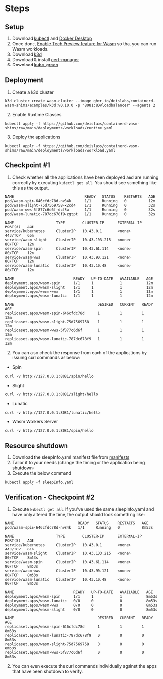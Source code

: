 # Steps

## Setup

1. Download [kubectl](https://kubernetes.io/docs/tasks/tools/#kubectl) and [Docker Desktop](https://www.docker.com/products/docker-desktop/)
2. Once done, [Enable Tech Preview feature for Wasm](https://www.docker.com/blog/docker-wasm-technical-preview/) so that you can run Wasm workloads.
3. Download [k3d](https://k3d.io/v5.6.0/)
4. Download & install [cert-manager](https://cert-manager.io/docs/installation/)
5. Download [kube-green](https://kube-green.dev)

## Deployment

1. Create a k3d cluster
```shell
k3d cluster create wasm-cluster --image ghcr.io/deislabs/containerd-wasm-shims/examples/k3d:v0.10.0 -p "8081:80@loadbalancer" --agents 2
```
2. Enable Runtime Classes
```shell
kubectl apply -f https://github.com/deislabs/containerd-wasm-shims/raw/main/deployments/workloads/runtime.yaml
```
3. Deploy the applications
```shell
kubectl apply -f https://github.com/deislabs/containerd-wasm-shims/raw/main/deployments/workloads/workload.yaml
```

## Checkpoint #1

1. Check whether all the applications have been deployed and are running correctly by executing `kubectl get all`. You should see something like this as the output.

```shell
NAME                                READY   STATUS    RESTARTS   AGE
pod/wasm-spin-646cfdc78d-nv84k      1/1     Running   0          12m
pod/wasm-slight-75d7569758-x2cd4    1/1     Running   0          32s
pod/wasm-wws-5f877c6d6f-dcf8w       1/1     Running   0          32s
pod/wasm-lunatic-787dc678f9-zgtpt   1/1     Running   0          32s

NAME                   TYPE        CLUSTER-IP      EXTERNAL-IP   PORT(S)   AGE
service/kubernetes     ClusterIP   10.43.0.1       <none>        443/TCP   65m
service/wasm-slight    ClusterIP   10.43.103.215   <none>        80/TCP    12m
service/wasm-spin      ClusterIP   10.43.61.114    <none>        80/TCP    12m
service/wasm-wws       ClusterIP   10.43.90.121    <none>        80/TCP    12m
service/wasm-lunatic   ClusterIP   10.43.10.48     <none>        80/TCP    12m

NAME                           READY   UP-TO-DATE   AVAILABLE   AGE
deployment.apps/wasm-spin      1/1     1            1           12m
deployment.apps/wasm-slight    1/1     1            1           12m
deployment.apps/wasm-wws       1/1     1            1           12m
deployment.apps/wasm-lunatic   1/1     1            1           12m

NAME                                      DESIRED   CURRENT   READY   AGE
replicaset.apps/wasm-spin-646cfdc78d      1         1         1       12m
replicaset.apps/wasm-slight-75d7569758    1         1         1       12m
replicaset.apps/wasm-wws-5f877c6d6f       1         1         1       12m
replicaset.apps/wasm-lunatic-787dc678f9   1         1         1       12m
```

2. You can also check the response from each of the applications by issuing curl commands as below:
  - Spin

  ```shell
  curl -v http://127.0.0.1:8081/spin/hello
  ```
  - Slight

  ```shell
  curl -v http://127.0.0.1:8081/slight/hello
  ```

  - Lunatic

  ```shell
  curl -v http://127.0.0.1:8081/lunatic/hello
  ```

  - Wasm Workers Server

  ```shell
  curl -v http://127.0.0.1:8081/spin/hello
  ```

## Resource shutdown

1. Download the sleepInfo.yaml manifest file from [manifests]()
2. Tailor it to your needs (change the timing or the application being shutdown)
3. Execute the below command

```shell
kubectl apply -f sleepInfo.yaml
```

## Verification - Checkpoint #2

1. Execute `kubectl get all`. If you've used the same sleepInfo.yaml and have only altered the time, the output should look something like:

```shell
NAME                             READY   STATUS    RESTARTS   AGE
pod/wasm-spin-646cfdc78d-nv84k   1/1     Running   0          8m53s

NAME                   TYPE        CLUSTER-IP      EXTERNAL-IP   PORT(S)   AGE
service/kubernetes     ClusterIP   10.43.0.1       <none>        443/TCP   61m
service/wasm-slight    ClusterIP   10.43.103.215   <none>        80/TCP    8m53s
service/wasm-spin      ClusterIP   10.43.61.114    <none>        80/TCP    8m53s
service/wasm-wws       ClusterIP   10.43.90.121    <none>        80/TCP    8m53s
service/wasm-lunatic   ClusterIP   10.43.10.48     <none>        80/TCP    8m53s

NAME                           READY   UP-TO-DATE   AVAILABLE   AGE
deployment.apps/wasm-spin      1/1     1            1           8m53s
deployment.apps/wasm-lunatic   0/0     0            0           8m53s
deployment.apps/wasm-wws       0/0     0            0           8m53s
deployment.apps/wasm-slight    0/0     0            0           8m53s

NAME                                      DESIRED   CURRENT   READY   AGE
replicaset.apps/wasm-spin-646cfdc78d      1         1         1       8m53s
replicaset.apps/wasm-lunatic-787dc678f9   0         0         0       8m53s
replicaset.apps/wasm-slight-75d7569758    0         0         0       8m53s
replicaset.apps/wasm-wws-5f877c6d6f       0         0         0       8m53s
```

2. You can even execute the curl commands individually against the apps that have been shutdown to verify.
